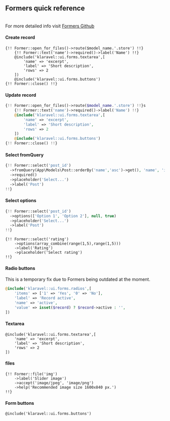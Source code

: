 ## Formers quick reference

&nbsp;  
For more detailed info visit [Formers Github](https://github.com/formers/former/wiki/)

#### Create record

```
{!! Former::open_for_files()->route($model_name.'.store') !!}
    {!! Former::text('name')->required()->label('Name') !!}
    @include('klaravel::ui.forms.textarea',[
        'name' => 'excerpt',
        'label' => 'Short description',
        'rows' => 2
    ])
    @include('klaravel::ui.forms.buttons')
{!! Former::close() !!}
```

#### Update record

```php
{!! Former::open_for_files()->route($model_name.'.store') !!}s
    {!! Former::text('name')->required()->label('Name') !!}
    @include('klaravel::ui.forms.textarea',[
        'name' => 'excerpt',
        'label' => 'Short description',
        'rows' => 2
    ])
    @include('klaravel::ui.forms.buttons')
{!! Former::close() !!}
```

#### Select fromQuery

```php
{!! Former::select('post_id')
  ->fromQuery(App\Models\Post::orderBy('name','asc')->get(), 'name', 'id')
  ->required()
  ->placeholder('Select...')
  ->label('Post')
!!}
```

#### Select options

```php
{!! Former::select('post_id')
  ->options(['Option 1', 'Option 2'], null, true)
  ->placeholder('Select...')
  ->label('Post')
!!}
```

```
{!! Former::select('rating')
    ->options(array_combine(range(1,5),range(1,5)))
    ->label('Rating')
    ->placeholder('Select rating')
!!}
```

#### Radio buttons

This is a temporary fix due to Formers being outdated at the moment.

```php
@include('klaravel::ui.forms.radios',[
    'items' => ['1' => 'Yes', '0' => 'No'],
    'label' => 'Record active',
    'name' => 'active',
    'value' => isset($record) ? $record->active : '',
])
```

#### Textarea

```
@include('klaravel::ui.forms.textarea',[
    'name' => 'excerpt',
    'label' => 'Short description',
    'rows' => 2
])
```

#### files

```
{!! Former::file('img')
    ->label('Slider image')
    ->accept('image/jpeg', 'image/png')
    ->help('Recommended image size 1600x840 px.')
!!}
```

#### Form buttons

```
@include('klaravel::ui.forms.buttons')
```
